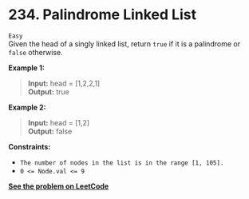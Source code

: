 # 234. Palindrome Linked List

`Easy` <br />
Given the head of a singly linked list, return `true` if it is a palindrome or `false` otherwise.

**Example 1:**

> **Input:** head = [1,2,2,1] <br />
> **Output:** true

**Example 2:**

> **Input:** head = [1,2] <br />
> **Output:** false

**Constraints:**

- `The number of nodes in the list is in the range [1, 105].`
- `0 <= Node.val <= 9`

[**See the problem on LeetCode**](https://leetcode.com/problems/palindrome-linked-list/)